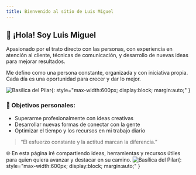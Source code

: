 ```yaml
---
title: Bienvenido al sitio de Luis Miguel
---
```


## 👋 ¡Hola! Soy Luis Miguel

Apasionado por el trato directo con las personas, con experiencia en atención al cliente, técnicas de comunicación, y desarrollo de nuevas ideas para mejorar resultados.

Me defino como una persona constante, organizada y con iniciativa propia. Cada día es una oportunidad para crecer y dar lo mejor.

![Basílica del Pilar](/assets/img/basilica-pilar.jpg){: style="max-width:600px; display:block; margin:auto;" }

### 🎯 Objetivos personales:
- Superarme profesionalmente con ideas creativas
- Desarrollar nuevas formas de conectar con la gente
- Optimizar el tiempo y los recursos en mi trabajo diario

> “El esfuerzo constante y la actitud marcan la diferencia.”

🌐 En esta página iré compartiendo ideas, herramientas y recursos útiles para quien quiera avanzar y destacar en su camino.
![Basílica del Pilar](/assets/img/basilica-pilar.jpg){: style="max-width:600px; display:block; margin:auto;" }




